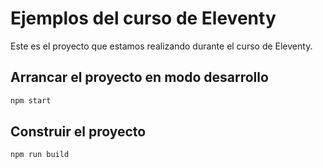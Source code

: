 # Ejemplos del curso de Eleventy

Este es el proyecto que estamos realizando durante el curso de Eleventy.

## Arrancar el proyecto en modo desarrollo

```bash
npm start
```

## Construir el proyecto

```bash
npm run build
```